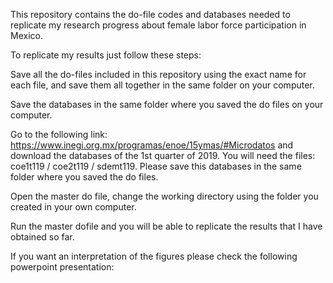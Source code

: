 This repository contains the do-file codes and databases needed to replicate my research progress about female labor force participation in Mexico. 

To replicate my results just follow these steps:

Save all the do-files included in this repository using the exact name for each file, and save them all together in the same folder on your computer. 

Save the databases in the same folder where you saved the do files on your computer. 

Go to the following link: https://www.inegi.org.mx/programas/enoe/15ymas/#Microdatos and download the databases of the 1st quarter of 2019. 
You will need the files: coe1t119 / coe2t119 / sdemt119. Please save this databases in the same folder where you saved the do files. 

Open the master do file, change the working directory using the folder you created in your own computer. 

Run the master dofile and you will be able to replicate the results that I have obtained so far. 

If you want an interpretation of the figures please check the following powerpoint presentation: 
